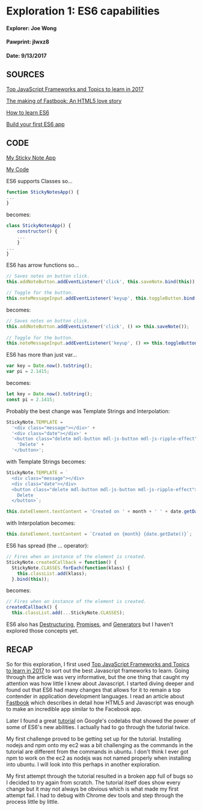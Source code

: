 # Exploration 1: ES6 capabilities
#### Explorer: Joe Wong
#### Pawprint: jlwxz8
#### Date: 9/13/2017

## SOURCES
[Top JavaScript Frameworks and Topics to learn in 2017](https://medium.com/javascript-scene/top-javascript-frameworks-topics-to-learn-in-2017-700a397b711 "Eric Elliot's 2017 guide")

[The making of Fastbook: An HTML5 love story](https://www.sencha.com/blog/the-making-of-fastbook-an-html5-love-story/)

[How to learn ES6](https://medium.com/javascript-scene/how-to-learn-es6-47d9a1ac2620 "Eric Elliot's ES6 guide")

[Build your first ES6 app](https://codelabs.developers.google.com/codelabs/chrome-es2015/index.html?index=..%2F..%2Findex#0 "A tutorial by google")

## CODE
[My Sticky Note App](http://joewong.me/chrome-es2015/)

[My Code](scripts/main.es6.js)

ES6 supports Classes so...
```javascript
function StickyNotesApp() {
...
}
```
becomes:
```javascript
class StickyNotesApp() {
    constructor() {
    ...
    }
...
}
```

ES6 has arrow functions so...
```javascript
// Saves notes on button click.
this.addNoteButton.addEventListener('click', this.saveNote.bind(this));

// Toggle for the button.
this.noteMessageInput.addEventListener('keyup', this.toggleButton.bind(this));
 ```
becomes:
```javascript
// Saves notes on button click.
this.addNoteButton.addEventListener('click', () => this.saveNote());
 
// Toggle for the button.
this.noteMessageInput.addEventListener('keyup', () => this.toggleButton()); 
```
 
ES6 has more than just var...
```javascript
var key = Date.now().toString();
var pi = 2.1415;
```
becomes:
```javascript
let key = Date.now().toString();
const pi = 2.1415;
``` 

Probably the best change was Template Strings and Interpolation:
```javascript
StickyNote.TEMPLATE =
  '<div class="message"></div>' +
  '<div class="date"></div>' +
  '<button class="delete mdl-button mdl-js-button mdl-js-ripple-effect">' +
    'Delete' +
  '</button>';
```
with Template Strings becomes:
```javascript
StickyNote.TEMPLATE = `
  <div class="message"></div>
  <div class="date"></div>
  <button class="delete mdl-button mdl-js-button mdl-js-ripple-effect">
    Delete
  </button>`;
```

```javascript
this.dateElement.textContent = 'Created on ' + month + ' ' + date.getDate();
```
with Interpolation becomes:
```javascript
this.dateElement.textContent = `Created on {month} {date.getDate()}`;
```

ES6 has spread (the ... operator):
```javascript
// Fires when an instance of the element is created.
StickyNote.createdCallback = function() {
  StickyNote.CLASSES.forEach(function(klass) {
    this.classList.add(klass);
  }.bind(this));
```
becomes:
```javascript
// Fires when an instance of the element is created.
createdCallback() {
  this.classList.add(...StickyNote.CLASSES);
```

ES6 also has [Destructuring](https://developer.mozilla.org/en-US/docs/Web/JavaScript/Reference/Operators/Destructuring_assignment), [Promises](https://developer.mozilla.org/en-US/docs/Web/JavaScript/Reference/Global_Objects/Promise), and [Generators](https://developer.mozilla.org/en-US/docs/Web/JavaScript/Reference/Global_Objects/Generator) but I haven't explored those concepts yet.

## RECAP
So for this exploration, I first used [Top JavaScript Frameworks and Topics to learn in 2017](https://medium.com/javascript-scene/top-javascript-frameworks-topics-to-learn-in-2017-700a397b711 "Eric Elliot's 2017 guide") to sort out the best Javascript frameworks to learn. Going through the article was very informative, but the one thing that caught my attention was how little I knew about Javascript. I started diving deeper and found out that ES6 had many changes that allows for it to remain a top contender in application development languages. I read an article about [Fastbook](https://www.sencha.com/blog/the-making-of-fastbook-an-html5-love-story/) which describes in detail how HTML5 and Javascript was enough to make an incredible app similar to the Facebook app.

Later I found a great [tutorial](https://codelabs.developers.google.com/codelabs/chrome-es2015/index.html?index=..%2F..%2Findex#0 "A tutorial by google") on Google's codelabs that showed the power of some of ES6's new abilities. I actually had to go through the tutorial twice. 

My first challenge proved to be getting set up for the tutorial. Installing nodejs and npm onto my ec2 was a bit challenging as the commands in the tutorial are different from the commands in ubuntu. I don't think I ever got npm to work on the ec2 as nodejs was not named properly when installing into ubuntu. I will look into this perhaps in another exploration.

My first attempt through the tutorial resulted in a broken app full of bugs so I decided to try again from scratch. The tutorial itself does show every change but it may not always be obvious which is what made my first attempt fail. I had to debug with Chrome dev tools and step through the process little by little.

